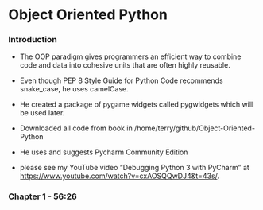 # Object Oriented Python

### Introduction

* The OOP paradigm gives programmers an efficient way to combine code and data into cohesive units that are often highly reusable.

* Even though PEP 8 Style Guide for Python Code recommends snake_case, he uses camelCase.

* He created a package of pygame widgets called pygwidgets which will be used later.

* Downloaded all code from book in /home/terry/github/Object-Oriented-Python

* He uses and suggests Pycharm Community Edition

* please see my YouTube video “Debugging Python 3 with PyCharm” at
  https://www.youtube.com/watch?v=cxAOSQQwDJ4&t=43s/.

### Chapter 1 - 56:26



  